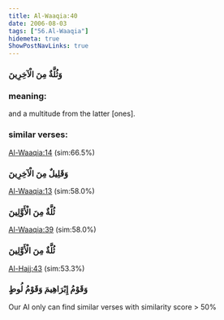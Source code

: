 ```yaml
---
title: Al-Waaqia:40
date: 2006-08-03
tags: ["56.Al-Waaqia"]
hidemeta: true 
ShowPostNavLinks: true 
---
```

### وَثُلَّةٌ مِنَ الْآخِرِينَ
### meaning: 
and a multitude from the latter [ones].
### similar verses: 

[Al-Waaqia:14](/56/14) (sim:66.5%)

### وَقَلِيلٌ مِنَ الْآخِرِينَ

[Al-Waaqia:13](/56/13) (sim:58.0%)

### ثُلَّةٌ مِنَ الْأَوَّلِينَ

[Al-Waaqia:39](/56/39) (sim:58.0%)

### ثُلَّةٌ مِنَ الْأَوَّلِينَ

[Al-Hajj:43](/22/43) (sim:53.3%)

### وَقَوْمُ إِبْرَاهِيمَ وَقَوْمُ لُوطٍ

Our AI only can find similar verses with similarity score > 50% 
